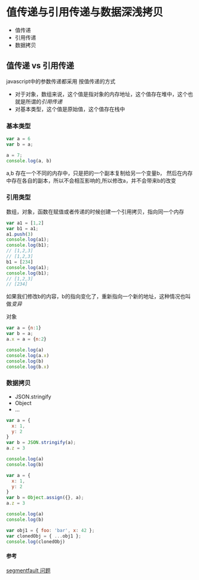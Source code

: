 # 值传递与引用传递与数据深浅拷贝

+ 值传递
+ 引用传递
+ 数据拷贝

## 值传递 vs 引用传递

javascript中的参数传递都采用 按值传递的方式

+ 对于对象，数组来说，这个值是指对象的内存地址，这个值存在堆中，这个也就是所谓的*引用传递*
+ 对基本类型，这个值是原始值，这个值存在栈中

### 基本类型

```js
var a = 6
var b = a;

a = 7;
console.log(a, b)
```

a,b 存在一个不同的内存中，只是把的一个副本复制给另一个变量b，
然后在内存中存在各自的副本，所以不会相互影响的,所以修改a，并不会带来b的改变

### 引用类型

数组，对象，函数在赋值或者传递的时候创建一个引用拷贝，指向同一个内存

```js
var a1 = [1,2]
var b1 = a1;
a1.push(3)
console.log(a1);
console.log(b1);
// [1,2,3]
// [1,2,3]
b1 = [234]
console.log(a1);
console.log(b1);
// [1,2,3]
// [234]
```

如果我们修改b的内容，b的指向变化了，重新指向一个新的地址，这种情况也叫做*变异*

对象

```js
var a = {n:1}
var b = a;
a.x = a = {n:2}

console.log(a)
console.log(a.x)
console.log(b)
console.log(b.x)
```

### 数据拷贝

+ JSON.stringify
+ Object
+ ...

```js
var a = {
  x: 1,
  y: 2
}
var b = JSON.stringify(a);
a.z = 3

console.log(a)
console.log(b)

```

```js
var a = {
  x: 1,
  y: 2
}
var b = Object.assign({}, a);
a.z = 3

console.log(a)
console.log(b)

```

```js
var obj1 = { foo: 'bar', x: 42 };
var clonedObj = { ...obj1 };
console.log(clonedObj)

```

#### 参考

[segmentfault 问题](https://segmentfault.com/q/1010000003023316?_ea=4756282)
